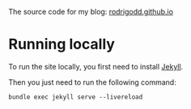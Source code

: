 The source code for my blog: [rodrigodd.github.io](https://rodrigodd.github.io/)

# Running locally

To run the site locally, you first need to install [Jekyll](https://jekyllrb.com/docs/installation/).

Then you just need to run the following command:

```
bundle exec jekyll serve --livereload
```
